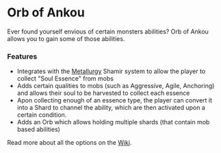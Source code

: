 # Orb of Ankou<!--$headerTitle--><!--$pmc:delete-->

Ever found yourself envious of certain monsters abilities? Orb of Ankou allows you to gain some of those abilities.<!--$pmc:headerSize-->

### Features
- Integrates with the [Metallurgy]($dynamicLink:gm4_metallurgy) Shamir system to allow the player to collect "Soul Essence" from mobs
- Adds certain qualities to mobs (such as Aggressive, Agile, Anchoring) and allows their soul to be harvested to collect each essence
- Apon collecting enough of an essence type, the player can convert it into a Shard to channel the ability, which are then activated upon a certain condition.
- Adds an Orb which allows holding multiple shards (that contain mob based abilities)

Read more about all the options on the [Wiki](https://wiki.gm4.co/Orb_of_Ankou).
